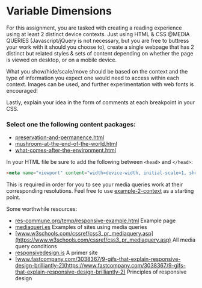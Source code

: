# Variable Dimensions

For this assignment, you are tasked with creating a reading experience using at least 2 distinct device contexts. Just using HTML & CSS @MEDIA QUERIES (Javascript/jQuery is not necessary, but you are free to buttress your work with it should you choose to), create a single webpage that has 2 distinct but related styles & sets of content depending on whether the page is viewed on desktop, or on a mobile device.

What you show/hide/scale/move should be based on the context and the type of information you expect one would need to access within each context. Images can be used, and further experimentation with web fonts is encouraged!

Lastly, explain your idea in the form of comments at each breakpoint in your CSS.

### Select one the following content packages:
- [preservation-and-permanence.html](./content/preservation-and-permanence.html)
- [mushroom-at-the-end-of-the-world.html](./content/mushroom-at-the-end-of-the-world.html)
- [what-comes-after-the-environment.html](./content/what-comes-after-the-environment.html)

In your HTML file be sure to add the following between `<head>` and `</head>`:

```html
<meta name="viewport" content="width=device-width, initial-scale=1, shrink-to-fit=no">
```

This is required in order for you to see your media queries work at their corresponding resolutions. Feel free to use [example-2-context](../examples/example-3-context) as a starting point.
 
Some worthwhile resources:
- [res-commune.org/temp/responsive-example.html](http://res-commune.org/temp/responsive-example.html) Example page
- [mediaqueri.es](https://mediaqueri.es/) Examples of sites using media queries
- [www.w3schools.com/cssref/css3_pr_mediaquery.asp](https://www.w3schools.com/cssref/css3_pr_mediaquery.asp) All media query conditions
- [responsivedesign.is](https://responsivedesign.is/) A primer site
- [www.fastcompany.com/3038367/9-gifs-that-explain-responsive-design-brilliantly-2](https://www.fastcompany.com/3038367/9-gifs-that-explain-responsive-design-brilliantly-2) Principles of responsive design
